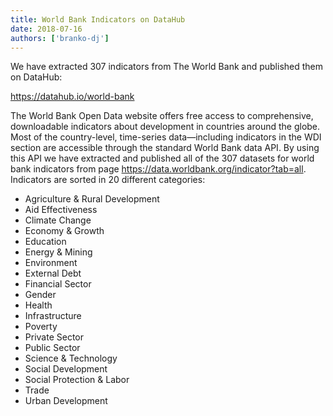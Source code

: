 ```yaml
---
title: World Bank Indicators on DataHub
date: 2018-07-16
authors: ['branko-dj']
---
```


We have extracted 307 indicators from The World Bank and published them on DataHub:

https://datahub.io/world-bank

The World Bank Open Data website offers free access to comprehensive, downloadable indicators about development in countries around the globe. Most of the country-level, time-series data—including indicators in the WDI section are accessible through the standard World Bank data API. By using this API we have extracted and published all of the 307 datasets for world bank indicators from page https://data.worldbank.org/indicator?tab=all. Indicators are sorted in 20 different categories:

- Agriculture & Rural Development
- Aid Effectiveness
- Climate Change
- Economy & Growth
- Education
- Energy & Mining
- Environment
- External Debt
- Financial Sector
- Gender
- Health
- Infrastructure
- Poverty
- Private Sector
- Public Sector
- Science & Technology
- Social Development
- Social Protection & Labor
- Trade
- Urban Development
